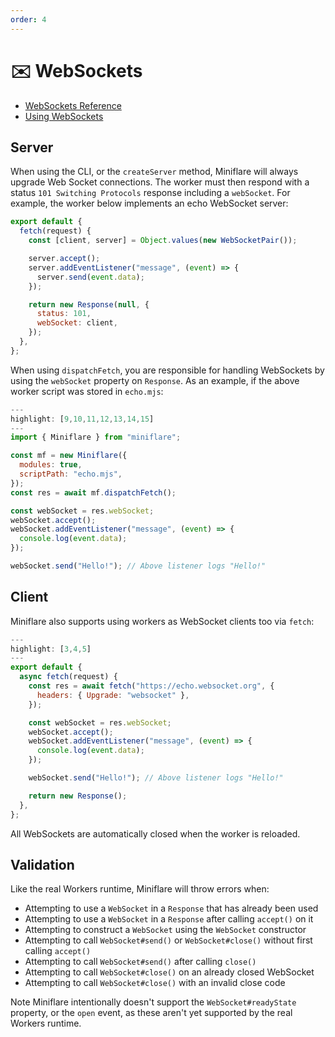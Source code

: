```yaml
---
order: 4
---
```


# ✉️ WebSockets

- [WebSockets Reference](https://developers.cloudflare.com/workers/runtime-apis/websockets)
- [Using WebSockets](https://developers.cloudflare.com/workers/learning/using-websockets)

## Server

When using the CLI, or the `createServer` method, Miniflare will always upgrade
Web Socket connections. The worker must then respond with a status
`101 Switching Protocols` response including a `webSocket`. For example, the
worker below implements an echo WebSocket server:

```js
export default {
  fetch(request) {
    const [client, server] = Object.values(new WebSocketPair());

    server.accept();
    server.addEventListener("message", (event) => {
      server.send(event.data);
    });

    return new Response(null, {
      status: 101,
      webSocket: client,
    });
  },
};
```

When using `dispatchFetch`, you are responsible for handling WebSockets by using
the `webSocket` property on `Response`. As an example, if the above worker
script was stored in `echo.mjs`:

```js
---
highlight: [9,10,11,12,13,14,15]
---
import { Miniflare } from "miniflare";

const mf = new Miniflare({
  modules: true,
  scriptPath: "echo.mjs",
});
const res = await mf.dispatchFetch();

const webSocket = res.webSocket;
webSocket.accept();
webSocket.addEventListener("message", (event) => {
  console.log(event.data);
});

webSocket.send("Hello!"); // Above listener logs "Hello!"
```

## Client

Miniflare also supports using workers as WebSocket clients too via `fetch`:

```js
---
highlight: [3,4,5]
---
export default {
  async fetch(request) {
    const res = await fetch("https://echo.websocket.org", {
      headers: { Upgrade: "websocket" },
    });

    const webSocket = res.webSocket;
    webSocket.accept();
    webSocket.addEventListener("message", (event) => {
      console.log(event.data);
    });

    webSocket.send("Hello!"); // Above listener logs "Hello!"

    return new Response();
  },
};
```

All WebSockets are automatically closed when the worker is reloaded.

## Validation

Like the real Workers runtime, Miniflare will throw errors when:

- Attempting to use a `WebSocket` in a `Response` that has already been used
- Attempting to use a `WebSocket` in a `Response` after calling `accept()` on it
- Attempting to construct a `WebSocket` using the `WebSocket` constructor
- Attempting to call `WebSocket#send()` or `WebSocket#close()` without first
  calling `accept()`
- Attempting to call `WebSocket#send()` after calling `close()`
- Attempting to call `WebSocket#close()` on an already closed WebSocket
- Attempting to call `WebSocket#close()` with an invalid close code

Note Miniflare intentionally doesn't support the `WebSocket#readyState`
property, or the `open` event, as these aren't yet supported by the real Workers
runtime.
